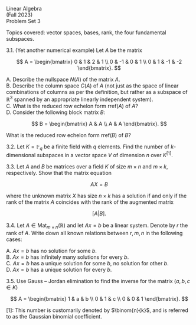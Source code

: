 
Linear Algebra  
(Fall 2023)  
Problem Set 3

Topics covered: vector spaces, bases, rank, the four fundamental subspaces.

3.1. (Yet another numerical example) Let $A$ be the matrix

$$
A = \begin{bmatrix}
0 & 1 & 2 & 1 \\
0 & -1 & 0 & 1 \\
0 & 1 & -1 & -2
\end{bmatrix}.
$$

A. Describe the nullspace $N(A)$ of the matrix $A$.  
B. Describe the column space $C(A)$ of $A$ (not just as the space of linear combinations of columns as per the definition, but rather as a subspace of $\mathbb{R}^3$ spanned by an appropriate linearly independent system).  
C. What is the reduced row echelon form $\text{rref}(A)$ of $A$?  
D. Consider the following block matrix $B$:

$$
B = \begin{bmatrix}
A & A \\
A & A
\end{bmatrix}.
$$

What is the reduced row echelon form $\text{rref}(B)$ of $B$?

3.2. Let $K = \mathbb{F}_q$ be a finite field with $q$ elements. Find the number of $k$-dimensional subspaces in a vector space $V$ of dimension $n$ over $K^{[1]}$.

3.3. Let $A$ and $B$ be matrices over a field $K$ of size $m \times n$ and $m \times k$, respectively. Show that the matrix equation

$$
AX = B
$$

where the unknown matrix $X$ has size $n \times k$ has a solution if and only if the rank of the matrix $A$ coincides with the rank of the augmented matrix

$$
[A|B].
$$

3.4. Let $A \in \text{Mat}_{m \times n}(\mathbb{R})$ and let $Ax = b$ be a linear system. Denote by $r$ the rank of $A$. Write down all known relations between $r, m, n$ in the following cases:

A. $Ax = b$ has no solution for some $b$.  
B. $Ax = b$ has infinitely many solutions for every $b$.  
C. $Ax = b$ has a unique solution for some $b$, no solution for other $b$.  
D. $Ax = b$ has a unique solution for every $b$.

3.5. Use Gauss – Jordan elimination to find the inverse for the matrix $(a, b, c \in K)$

$$
A = \begin{bmatrix}
1 & a & b \\
0 & 1 & c \\
0 & 0 & 1
\end{bmatrix}.
$$

[1]: This number is customarily denoted by $\binom{n}{k}$, and is referred to as the Gaussian binomial coefficient.
